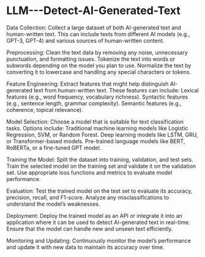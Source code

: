 # LLM---Detect-AI-Generated-Text

Data Collection:
Collect a large dataset of both AI-generated text and human-written text. This can include texts from different AI models (e.g., GPT-3, GPT-4) and various sources of human-written content.

Preprocessing:
Clean the text data by removing any noise, unnecessary punctuation, and formatting issues.
Tokenize the text into words or subwords depending on the model you plan to use.
Normalize the text by converting it to lowercase and handling any special characters or tokens.

Feature Engineering:
Extract features that might help distinguish AI-generated text from human-written text. These features can include:
Lexical features (e.g., word frequency, vocabulary richness).
Syntactic features (e.g., sentence length, grammar complexity).
Semantic features (e.g., coherence, topical relevance).

Model Selection:
Choose a model that is suitable for text classification tasks. Options include:
Traditional machine learning models like Logistic Regression, SVM, or Random Forest.
Deep learning models like LSTM, GRU, or Transformer-based models.
Pre-trained language models like BERT, RoBERTa, or a fine-tuned GPT model.

Training the Model:
Split the dataset into training, validation, and test sets.
Train the selected model on the training set and validate it on the validation set.
Use appropriate loss functions and metrics to evaluate model performance.

Evaluation:
Test the trained model on the test set to evaluate its accuracy, precision, recall, and F1-score.
Analyze any misclassifications to understand the model’s weaknesses.

Deployment:
Deploy the trained model as an API or integrate it into an application where it can be used to detect AI-generated text in real-time.
Ensure that the model can handle new and unseen text efficiently.

Monitoring and Updating:
Continuously monitor the model’s performance and update it with new data to maintain its accuracy over time.
